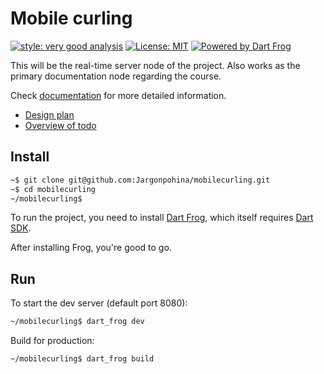 # Mobile curling

[![style: very good analysis][very_good_analysis_badge]][very_good_analysis_link]
[![License: MIT][license_badge]][license_link]
[![Powered by Dart Frog](https://img.shields.io/endpoint?url=https://tinyurl.com/dartfrog-badge)](https://dartfrog.vgv.dev)

[license_badge]: https://img.shields.io/badge/license-MIT-blue.svg
[license_link]: https://opensource.org/licenses/MIT
[very_good_analysis_badge]: https://img.shields.io/badge/style-very_good_analysis-B22C89.svg
[very_good_analysis_link]: https://pub.dev/packages/very_good_analysis

This will be the real-time server node of the project. Also works as the primary documentation node
regarding the course.

Check [documentation](/doc) for more detailed information.

- [Design plan](/doc/groupBP_design_plan.pdf)
- [Overview of todo](/doc/todo.md)

## Install

```sh
~$ git clone git@github.com:Jargonpohina/mobilecurling.git
~$ cd mobilecurling
~/mobilecurling$
```

To run the project, you need to install [Dart Frog](https://dartfrog.vgv.dev/docs/overview), which itself requires 
[Dart SDK](https://dart.dev/get-dart). 

After installing Frog, you're good to go.

## Run

To start the dev server (default port 8080):

```sh
~/mobilecurling$ dart_frog dev 
```

Build for production:

```sh
~/mobilecurling$ dart_frog build
```
